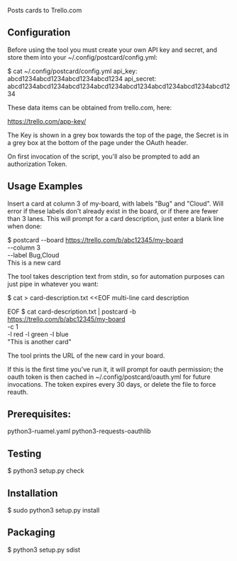 Posts cards to Trello.com

## Configuration

Before using the tool you must create your own API key and secret, and
store them into your ~/.config/postcard/config.yml:

  $ cat ~/.config/postcard/config.yml
  api_key:     abcd1234abcd1234abcd1234abcd1234
  api_secret:  abcd1234abcd1234abcd1234abcd1234abcd1234abcd1234abcd1234abcd1234

These data items can be obtained from trello.com, here:

  https://trello.com/app-key/

The Key is shown in a grey box towards the top of the page, the Secret
is in a grey box at the bottom of the page under the OAuth header.

On first invocation of the script, you'll also be prompted to add an
authorization Token.


## Usage Examples

Insert a card at column 3 of my-board, with labels "Bug" and "Cloud".
Will error if these labels don't already exist in the board, or if there
are fewer than 3 lanes.  This will prompt for a card description, just
enter a blank line when done:

  $ postcard --board https://trello.com/b/abc12345/my-board \
             --column 3 \
             --label Bug,Cloud \
             This is a new card

The tool takes description text from stdin, so for automation purposes
can just pipe in whatever you want:

  $ cat > card-description.txt <<EOF
  multi-line
  card description

  EOF
  $ cat card-description.txt |
    postcard -b https://trello.com/b/abc12345/my-board \
             -c 1 \
             -l red -l green -l blue \
             "This is another card"

The tool prints the URL of the new card in your board.

If this is the first time you've run it, it will prompt for oauth
permission; the oauth token is then cached in
~/.config/postcard/oauth.yml for future invocations.  The token expires
every 30 days, or delete the file to force reauth.


## Prerequisites:

python3-ruamel.yaml
python3-requests-oauthlib


## Testing

$ python3 setup.py check


## Installation

$ sudo python3 setup.py install


## Packaging

$ python3 setup.py sdist


